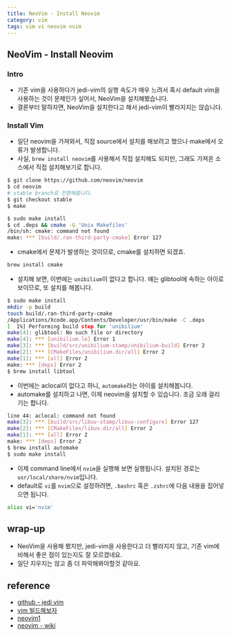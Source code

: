 ```yaml
---
title: NeoVim - Install Neovim 
category: vim
tags: vim vi neovim nvim 
---
```


## NeoVim - Install Neovim 

### Intro 

- 기존 vim을 사용하다가 jedi-vim의 실행 속도가 매우 느려서 혹시 default vim을 사용하는 것이 문제인가 싶어서, NeoVim을 설치해봤습니다.
- 결론부터 말하자면, NeoVim을 설치한다고 해서 jedi-vim이 빨라지지는 않습니다. 

### Install Vim 

- 일단 neovim을 가져와서, 직접 source에서 설치를 해보려고 했으나 make에서 오류가 발생합니다.
- 사실, `brew install neovim`를 사용해서 직접 설치해도 되지만, 그래도 가져온 소스에서 직접 설치해보기로 합니다.

```bash
$ git clone https://github.com/neovim/neovim
$ cd neovim
# stable branch로 전환해줍니다.
$ git checkout stable
$ make

$ sudo make install 
$ cd .deps && cmake -G 'Unix Makefiles' 
/bin/sh: cmake: command not found
make: *** [build/.ran-third-party-cmake] Error 127
```

- cmake에서 문제가 발생하는 것이므로, cmake를 설치하면 되겠죠.

```bash
brew install cmake
```

- 설치해 보면, 이번에는 `unibilium`이 없다고 합니다. 얘는 glibtool에 속하는 아이로 보이므로, 또 설치를 해봅니다.

```bash 
$ sudo make install
mkdir -p build
touch build/.ran-third-party-cmake
/Applications/Xcode.app/Contents/Developer/usr/bin/make -C .deps
[  1%] Performing build step for 'unibilium'
make[4]: glibtool: No such file or directory
make[4]: *** [unibilium.lo] Error 1
make[3]: *** [build/src/unibilium-stamp/unibilium-build] Error 2
make[2]: *** [CMakeFiles/unibilium.dir/all] Error 2
make[1]: *** [all] Error 2
make: *** [deps] Error 2
$ brew install libtool
```

- 이번에는 aclocal이 없다고 하니, `automake`라는 아이를 설치해봅니다.
- automake를 설치하고 나면, 이제 neovim을 설치할 수 있습니다. 조금 오래 걸리기는 합니다.

```bash
line 44: aclocal: command not found
make[3]: *** [build/src/libuv-stamp/libuv-configure] Error 127
make[2]: *** [CMakeFiles/libuv.dir/all] Error 2
make[1]: *** [all] Error 2
make: *** [deps] Error 2
$ brew install automake
$ sudo make install
```

- 이제 command line에서 `nvim`을 실행해 보면 실행됩니다. 설치된 경로는 `usr/local/share/nvim`입니다.
- default로 `vi`를 `nvim`으로 설정하려면, `.bashrc` 혹은 `.zshrc`에 다음 내용을 집어넣으면 됩니다.

```zsh
alias vi='nvim'
```

## wrap-up

- NeoVim을 사용해 봤지만, jedi-vim을 사용한다고 더 빨라지지 않고, 기존 vim에 비해서 좋은 점이 있는지도 잘 모르겠네요.
- 일단 지우지는 않고 좀 더 파악해봐야할것 같아요.

## reference 

- [github - jedi vim](https://github.com/davidhalter/jedi-vim)
- [vim 빌드해보자](https://ujuc.github.io/2017/01/28/vim_bir-deu-hae-bo-ja/)
- [neovim1](https://neovim.io/)
- [neovim - wiki](https://github.com/neovim/neovim/wiki/Building-Neovim)
